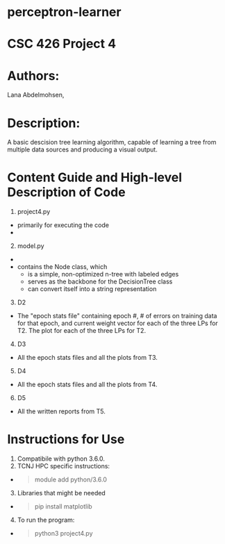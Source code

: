 # perceptron-learner
# CSC 426 Project 4
# Authors: 
Lana Abdelmohsen,
# Description: 
A basic descision tree learning algorithm, capable of learning a tree from multiple data sources and producing a visual output.
# Content Guide and High-level Description of Code
1. project4.py 
- primarily for executing the code
- 
2. model.py 
- 
- contains the Node class, which
   - is a simple, non-optimized n-tree with labeled edges
   - serves as the backbone for the DecisionTree class
   - can convert itself into a string representation
3. D2
- The "epoch stats file" containing epoch #, # of errors on training data for that epoch, and current weight vector for each of the three LPs for T2. The plot for each of the three LPs for T2.
4. D3
- All the epoch stats files and all the plots from T3.
5. D4
- All the epoch stats files and all the plots from T4.
6. D5
- All the written reports from T5.
# Instructions for Use
1. Compatibile with python 3.6.0. 
2. TCNJ HPC specific instructions:
- > module add python/3.6.0
3. Libraries that might be needed
- > pip install matplotlib
4.  To run the program:
- > python3 project4.py 
